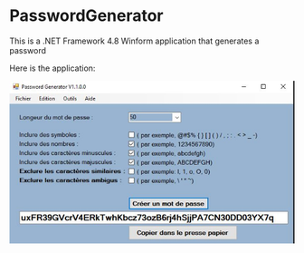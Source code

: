 # PasswordGenerator
This is a .NET Framework 4.8 Winform application that generates a password

Here is the application:

![PasswordGenerator.jpg example](
https://github.com/fredatgithub/PasswordGenerator/blob/master/PasswordGenerator.jpg)
